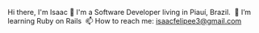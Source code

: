 Hi there, I'm Isaac 👋
I'm a Software Developer living in Piauí, Brazil.&nbsp;
👯 I’m learning Ruby on Rails&nbsp;
📫 How to reach me: isaacfelipee3@gmail.com
